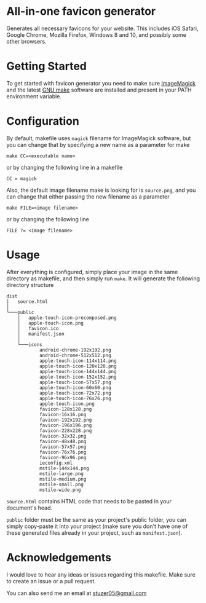 # All-in-one favicon generator
Generates all necessary favicons for your website.
This includes iOS Safari, Google Chrome, Mozilla Firefox, Windows 8 and 10, and possibly some other browsers.

# Getting Started
To get started with favicon generator you need to make sure [ImageMagick](https://imagemagick.org/index.php) and the latest [GNU make](https://www.gnu.org/software/make/) software are installed and present in your PATH environment variable.

# Configuration
By default, makefile uses `magick` filename for ImageMagick software, but you can change that by specifying a new name as a parameter for make
```
make CC=<executable name>
```
or by changing the following line in a makefile
```
CC = magick
```

Also, the default image filename make is looking for is `source.png`, and you can change that either passing the new filename as a parameter
```
make FILE=<image filename>
```
or by changing the following line
```
FILE ?= <image filename>
```

# Usage
After everything is configured, simply place your image in the same directory as makefile, and then simply run `make`. It will generate the following directory structure
```
dist
│   source.html
│
└───public
    │   apple-touch-icon-precomposed.png
    │   apple-touch-icon.png
    │   favicon.ico
    │   manifest.json
    │
    └───icons
            android-chrome-192x192.png
            android-chrome-512x512.png
            apple-touch-icon-114x114.png
            apple-touch-icon-120x120.png
            apple-touch-icon-144x144.png
            apple-touch-icon-152x152.png
            apple-touch-icon-57x57.png
            apple-touch-icon-60x60.png
            apple-touch-icon-72x72.png
            apple-touch-icon-76x76.png
            apple-touch-icon.png
            favicon-128x128.png
            favicon-16x16.png
            favicon-192x192.png
            favicon-196x196.png
            favicon-228x228.png
            favicon-32x32.png
            favicon-48x48.png
            favicon-57x57.png
            favicon-76x76.png
            favicon-96x96.png
            ieconfig.xml
            mstile-144x144.png
            mstile-large.png
            mstile-medium.png
            mstile-small.png
            mstile-wide.png
```
`source.html` contains HTML code that needs to be pasted in your document's head.


`public` folder must be the same as your project's public folder, you can simply copy-paste it into your project (make sure you don't have one of these generated files already in your project, such as `manifest.json`).

# Acknowledgements
I would love to hear any ideas or issues regarding this makefile. Make sure to create an issue or a pull request.

You can also send me an email at stuzer05@gmail.com
